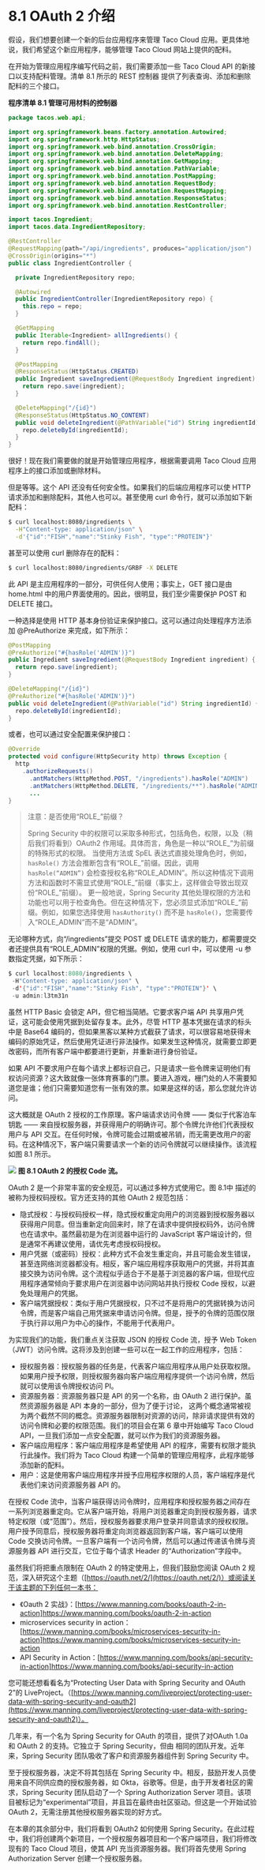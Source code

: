 # 8.1 OAuth 2 介绍

假设，我们想要创建一个新的后台应用程序来管理 Taco Cloud 应用。更具体地说，我们希望这个新应用程序，能够管理 Taco Cloud 网站上提供的配料。

在开始为管理应用程序编写代码之前，我们需要添加一些 Taco Cloud API 的新接口以支持配料管理。清单 8.1 所示的 REST 控制器
提供了列表查询、添加和删除配料的三个接口。

**程序清单 8.1 管理可用材料的控制器**

```java
package tacos.web.api;

import org.springframework.beans.factory.annotation.Autowired;
import org.springframework.http.HttpStatus;
import org.springframework.web.bind.annotation.CrossOrigin;
import org.springframework.web.bind.annotation.DeleteMapping;
import org.springframework.web.bind.annotation.GetMapping;
import org.springframework.web.bind.annotation.PathVariable;
import org.springframework.web.bind.annotation.PostMapping;
import org.springframework.web.bind.annotation.RequestBody;
import org.springframework.web.bind.annotation.RequestMapping;
import org.springframework.web.bind.annotation.ResponseStatus;
import org.springframework.web.bind.annotation.RestController;

import tacos.Ingredient;
import tacos.data.IngredientRepository;

@RestController
@RequestMapping(path="/api/ingredients", produces="application/json")
@CrossOrigin(origins="*")
public class IngredientController {

  private IngredientRepository repo;

  @Autowired
  public IngredientController(IngredientRepository repo) {
    this.repo = repo;
  }

  @GetMapping
  public Iterable<Ingredient> allIngredients() {
    return repo.findAll();
  }

  @PostMapping
  @ResponseStatus(HttpStatus.CREATED)
  public Ingredient saveIngredient(@RequestBody Ingredient ingredient) {
    return repo.save(ingredient);
  }

  @DeleteMapping("/{id}")
  @ResponseStatus(HttpStatus.NO_CONTENT)
  public void deleteIngredient(@PathVariable("id") String ingredientId) {
    repo.deleteById(ingredientId);
  }
}
```

很好！现在我们需要做的就是开始管理应用程序，根据需要调用 Taco Cloud 应用程序上的接口添加或删除材料。

但是等等。这个 API 还没有任何安全性。如果我们的后端应用程序可以使 HTTP 请求添加和删除配料，其他人也可以。甚至使用 curl 命令行，就可以添加如下新配料：

```bash
$ curl localhost:8080/ingredients \
  -H"Content-type: application/json" \
  -d'{"id":"FISH","name":"Stinky Fish", "type":"PROTEIN"}'
```

甚至可以使用 curl 删除存在的配料：

```bash
$ curl localhost:8080/ingredients/GRBF -X DELETE
```

此 API 是主应用程序的一部分，可供任何人使用；事实上，GET 接口是由 home.html 中的用户界面使用的。因此，很明显，我们至少需要保护 POST 和 DELETE 接口。

一种选择是使用 HTTP 基本身份验证来保护接口。这可以通过向处理程序方法添加 @PreAuthorize 来完成，如下所示：

```java
@PostMapping
@PreAuthorize("#{hasRole('ADMIN')}")
public Ingredient saveIngredient(@RequestBody Ingredient ingredient) {
  return repo.save(ingredient);
}

@DeleteMapping("/{id}")
@PreAuthorize("#{hasRole('ADMIN')}")
public void deleteIngredient(@PathVariable("id") String ingredientId) {
  repo.deleteById(ingredientId);
}
```

或者，也可以通过安全配置来保护接口：

```java
@Override
protected void configure(HttpSecurity http) throws Exception {
  http
    .authorizeRequests()
      .antMatchers(HttpMethod.POST, "/ingredients").hasRole("ADMIN")
      .antMatchers(HttpMethod.DELETE, "/ingredients/**").hasRole("ADMIN")
      ...
}
```

>注意：是否使用“ROLE_”前缀？
>
>Spring Security 中的权限可以采取多种形式，包括角色，权限，以及（稍后我们将看到）OAuth2 作用域。具体而言，角色是一种以“ROLE_”为前缀的特殊形式的权限。
>当使用方法或 SpEL 表达式直接处理角色时，例如，`hasRole()` 方法会推断包含有“ROLE_”前缀。因此，调用 `hasRole(“ADMIN”)` 会检查授权名称“ROLE_ADMIN”。所以这种情况下调用方法和函数时不需显式使用“ROLE_”前缀（事实上，这样做会导致出现双份“ROLE_”前缀）。
>更一般地说，Spring Security 其他处理权限的方法和功能也可以用于检查角色。但在这种情况下，您必须显式添加“ROLE_”前缀。例如，如果您选择使用 `hasAuthority()` 而不是 `hasRole()`，您需要传入“ROLE_ADMIN”而不是“ADMIN”。

无论哪种方式，向“/ingredients”提交 POST 或 DELETE 请求的能力，都需要提交者还提供具有“ROLE_ADMIN”权限的凭据。例如，使用
 curl 中，可以使用 -u 参数指定凭据，如下所示：

 ```java
$ curl localhost:8080/ingredients \
  -H"Content-type: application/json" \
  -d'{"id":"FISH","name":"Stinky Fish", "type":"PROTEIN"}' \
  -u admin:l3tm31n
 ```

虽然 HTTP Basic 会锁定 API，但它相当简陋。它要求客户端 API 共享用户凭证，这可能会使用凭据到处留存复本。此外，尽管 HTTP 基本凭据在请求的标头中是 Base64 编码的，但如果黑客以某种方式截获了请求，可以很容易地获得未编码的原始凭证，然后使用凭证进行非法操作。如果发生这种情况，就需要立即更改密码，而所有客户端中都要进行更新，并重新进行身份验证。

如果 API 不要求用户在每个请求上都标识自己，只是请求一些令牌来证明他们有权访问资源？这大致就像一张体育赛事的门票。要进入游戏，栅门处的人不需要知道您是谁；他们只需要知道您有一张有效的票。如果是这样的话，那么您就允许访问。

这大概就是 OAuth 2 授权的工作原理。客户端请求访问令牌 —— 类似于代客泊车钥匙 —— 来自授权服务器，并获得用户的明确许可。那个令牌允许他们代表授权用户与 API 交互。在任何时候，令牌可能会过期或被吊销，而无需更改用户的密码。在这种情况下，客户端只需要请求一个新的访问令牌就可以继续操作。该流程如图 8.1 所示。

![](../assets/8.1.png)
**图 8.1 OAuth 2 的授权 Code 流。** <br/>

OAuth 2 是一个非常丰富的安全规范，可以通过多种方式使用它。图 8.1中 描述的被称为授权码授权。官方还支持的其他 OAuth 2 规范包括：

* 隐式授权：与授权码授权一样，隐式授权重定向用户的浏览器到授权服务器以获得用户同意。但当重新定向回来时，除了在请求中提供授权码外，访问令牌也在请求中。虽然最初是为在浏览器中运行的 JavaScript 客户端设计的，但是通常不再建议使用，请优先考虑授权码授权。
* 用户凭据（或密码）授权：此种方式不会发生重定向，并且可能会发生错误，甚至连网络浏览器都没有。相反，客户端应用程序获取用户的凭据，并将其直接交换为访问令牌。这个流程似乎适合于不是基于浏览器的客户端，但现代应用程序通常倾向于要求用户在浏览器中访问网站并执行授权 Code 授权，以避免处理用户的凭据。
* 客户端凭据授权：类似于用户凭据授权，只不过不是将用户的凭据转换为访问令牌，而是客户端自己用凭据来申请访问令牌。但是，授予的令牌的范围仅限于执行非以用户为中心的操作，不能用于代表用户。

为实现我们的功能，我们重点关注获取 JSON 的授权 Code 流，授予 Web Token（JWT）访问令牌。这将涉及到创建一些可以在一起工作的应用程序，包括：

* 授权服务器：授权服务器的任务是，代表客户端应用程序从用户处获取权限。如果用户授予权限，则授权服务器向客户端应用程序提供一个访问令牌，然后就可以使用该令牌授权访问 PI。
* 资源服务器：资源服务器只是 API 的另一个名称，由 OAuth 2 进行保护。虽然资源服务器是 API 本身的一部分，但为了便于讨论，
这两个概念通常被视为两个截然不同的概念。资源服务器限制对资源的访问，除非请求提供有效的访问令牌和必要的权限范围。我们的项目会在第 6 章中开始编写 Taco Cloud API，一旦我们添加一点安全配置，就可以作为我们的资源服务器。
* 客户端应用程序：客户端应用程序是希望使用 API 的程序，需要有权限才能执行此操作。我们将为 Taco Cloud 构建一个简单的管理应用程序，此程序能够添加新的配料。
* 用户：这是使用客户端应用程序并授予应用程序权限的人员，客户端程序是代表他们来访问资源服务器 API 的。

在授权 Code 流中，当客户端获得访问令牌时，应用程序和授权服务器之间存在一系列浏览器重定向。它从客户端开始，将用户浏览器重定向到授权服务器，请求特定权限（或“范围”）。然后，授权服务器要求用户登录并同意请求的授权权限。用户授予同意后，授权服务器将重定向浏览器返回到客户端，客户端可以使用 Code 交换访问令牌。一旦客户端有一个访问令牌，然后可以通过传递该令牌与资源服务器 API 进行交互，它位于每个请求 Header 的“Authorization”字段中。

虽然我们将把重点限制在 OAuth 2 的特定使用上，但我们鼓励您阅读 OAuth 2 规范，深入研究这个主题（[https://oauth.net/2/](https://oauth.net/2/)）或阅读关于该主题的下列任何一本书：

* 《Oauth 2 实战》：[https://www.manning.com/books/oauth-2-in-action]https://www.manning.com/books/oauth-2-in-action
* microservices security in action：[https://www.manning.com/books/microservices-security-in-action]https://www.manning.com/books/microservices-security-in-action
* API Security in Action：[https://www.manning.com/books/api-security-in-action]https://www.manning.com/books/api-security-in-action

您可能还想看看名为“Protecting User Data with Spring Security and OAuth 2”的 LiveProject。（[https://www.manning.com/liveproject/protecting-user-data-with-spring-security-and-oauth2](https://www.manning.com/liveproject/protecting-user-data-with-spring-security-and-oauth2)）。

几年来，有一个名为 Spring Security for OAuth 的项目，提供了对OAuth 1.0a 和 OAuth 2 的支持。它独立于 Spring Security，但由
相同的团队开发。近年来，Spring  Security 团队吸收了客户和资源服务器组件到 Spring Security 中。

至于授权服务器，决定不将其包括在 Spring Security 中。相反，鼓励开发人员使用来自不同供应商的授权服务器，如 Okta，谷歌等。但是，由于开发者社区的需求，Spring Security 团队启动了一个 Spring Authorization Server 项目。该项目被标记为“experimental”项目，并且旨在最终由社区驱动。但这是一个开始试验 OAuth 2，无需注册其他授权服务器实现的好方式。

在本章的其余部分中，我们将看到 OAuth2 如何使用 Spring Security。在此过程中，我们将创建两个新项目，一个授权服务器项目和一个客户端项目，我们将修改现有的 Taco Cloud 项目，使其 API 充当资源服务器。我们将首先使用 Spring Authorization
Server 创建一个授权服务器。
